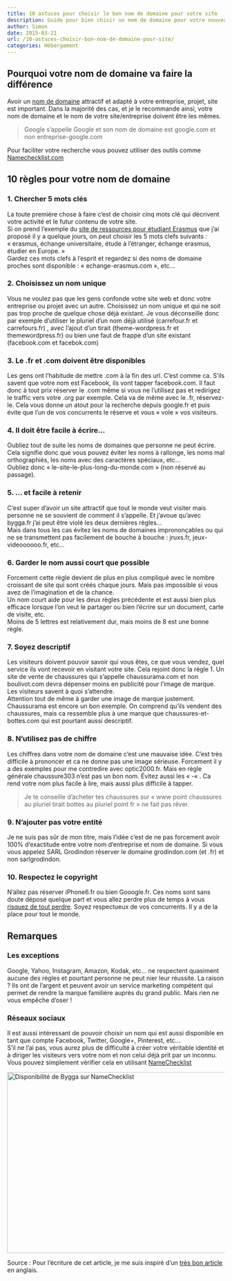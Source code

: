 ```yaml
---
title: 10 astuces pour choisir le bon nom de domaine pour votre site
description: Guide pour bien chisir un nom de domaine pour votre nouveau site web et ne pas se faire avoir
author: Simon
date: 2015-03-21
url: /10-astuces-choisir-bon-nom-de-domaine-pour-site/
categories: Hébergement
---
```

## Pourquoi votre nom de domaine va faire la différence

Avoir un <a href="http://economie.fgov.be/fr/entreprises/propriete_intellectuelle/noms_de_domaine/" target="_blank">nom de domaine</a> attractif et adapté à votre entreprise, projet, site est important. Dans la majorité des cas, et je le recommande ainsi, votre nom de domaine et le nom de votre site/entreprise doivent être les mêmes. 

> Google s&rsquo;appelle Google et son nom de domaine est google.com et non entreprise-google.com

Pour faciliter votre recherche vous pouvez utiliser des outils comme <a href="http://www.namechecklist.com/" target="_blank">Namechecklist.com</a>

## 10 règles pour votre nom de domaine

### 1. Chercher 5 mots clés

La toute première chose à faire c&rsquo;est de choisir cinq mots clé qui décrivent votre activité et le futur contenu de votre site.  
Si on prend l&rsquo;exemple du [site de ressources pour étudiant Erasmus][1] que j&rsquo;ai proposé il y a quelque jours, on peut choisir les 5 mots clefs suivants : &laquo;&nbsp;erasmus, échange universitaire, étude à l&rsquo;étranger, échange erasmus, étudier en Europe.&nbsp;&raquo;  
Gardez ces mots clefs à l&rsquo;esprit et regardez si des noms de domaine proches sont disponible : &laquo;&nbsp;echange-erasmus.com&nbsp;&raquo;, etc&#8230;

### 2. Choisissez un nom unique

Vous ne voulez pas que les gens confonde votre site web et donc votre entreprise ou projet avec un autre. Choisissez un nom unique et qui ne soit pas trop proche de quelque chose déjà existant. Je vous déconseille donc par exemple d&rsquo;utiliser le pluriel d&rsquo;un nom déjà utilisé (carrefour.fr et carrefours.fr) , avec l&rsquo;ajout d&rsquo;un tirait (theme-wordpress.fr et themewordpress.fr) ou bien une faut de frappe d&rsquo;un site existant (facebook.com et facebok.com)

### 3. Le .fr et .com doivent être disponibles

Les gens ont l&rsquo;habitude de mettre .com à la fin des url. C&rsquo;est comme ca. S&rsquo;ils savent que votre nom est Facebook, ils vont tapper facebook.com. Il faut donc à tout prix réserver le .com même si vous ne l&rsquo;utilisez pas et redirigez le traffic vers votre .org par exemple. Cela va de même avec le .fr, réservez-le. Cela vous donne un atout pour la recherche depuis google.fr et puis évite que l&rsquo;un de vos concurrents le réserve et vous &laquo;&nbsp;vole&nbsp;&raquo; vos visiteurs.

### 4. Il doit être facile à écrire&#8230;

Oubliez tout de suite les noms de domaines que personne ne peut écrire. Cela signifie donc que vous pouvez éviter les noms à rallonge, les noms mal orthographiés, les noms avec des caractères spéciaux, etc&#8230;  
Oubliez donc &laquo;&nbsp;le-site-le-plus-long-du-monde.com&nbsp;&raquo; (non réservé au passage). 

### 5. &#8230; et facile à retenir

C&rsquo;est super d&rsquo;avoir un site attractif que tout le monde veut visiter mais personne ne se souvient de comment il s&rsquo;appelle. Et j&rsquo;avoue qu&rsquo;avec bygga.fr j&rsquo;ai peut être violé les deux dernières règles&#8230;  
Mais dans tous les cas évitez les noms de domaines imprononçables ou qui ne se transmettent pas facilement de bouche à bouche : jruxs.fr, jeux-videoooooo.fr, etc&#8230;

### 6. Garder le nom aussi court que possible

Forcement cette règle devient de plus en plus compliqué avec le nombre croissant de site qui sont créés chaque jours. Mais pas impossible si vous avez de l&rsquo;imagination et de la chance.  
Un nom court aide pour les deux règles précédente et est aussi bien plus efficace lorsque l&rsquo;on veut le partager ou bien l&rsquo;écrire sur un document, carte de visite, etc.  
Moins de 5 lettres est relativement dur, mais moins de 8 est une bonne règle.

### 7. Soyez descriptif

Les visiteurs doivent pouvoir savoir qui vous êtes, ce que vous vendez, quel service ils vont recevoir en visitant votre site. Cela rejoint donc la règle 1. Un site de vente de chaussures qui s&rsquo;appelle chaussurama.com et non boulivot.com devra dépenser moins en publicité pour l&rsquo;image de marque. Les visiteurs savent à quoi s&rsquo;attendre.  
Attention tout de même à garder une image de marque justement. Chaussurama est encore un bon exemple. On comprend qu&rsquo;ils vendent des chaussures, mais ca ressemble plus à une marque que chaussures-et-bottes.com qui est pourtant aussi descriptif.

### 8. N&rsquo;utilisez pas de chiffre

Les chiffres dans votre nom de domaine c&rsquo;est une mauvaise idée. C&rsquo;est très difficile à prononcer et ca ne donne pas une image sérieuse. Forcement il y a des exemples pour me contredire avec optic2000.fr. Mais en règle générale chaussure303 n&rsquo;est pas un bon nom. Évitez aussi les &laquo;&nbsp;-&laquo;&nbsp;. Ca rend votre nom plus facile à lire, mais aussi plus difficile à tapper. 

> Je te conseille d&rsquo;acheter tes chaussures sur &laquo;&nbsp;www point chaussures au pluriel tirait bottes au pluriel point fr&nbsp;&raquo; ne fait pas rêver.

### 9. N&rsquo;ajouter pas votre entité

Je ne suis pas sûr de mon titre, mais l&rsquo;idée c&rsquo;est de ne pas forcement avoir 100% d&rsquo;exactitude entre votre nom d&rsquo;entreprise et nom de domaine. Si vous vous appelez SARL Grodindon réserver le domaine grodindon.com (et .fr) et non sarlgrodindon. 

### 10. Respectez le copyright

N&rsquo;allez pas réserver iPhone6.fr ou bien Gooogle.fr. Ces noms sont sans doute déposé quelque part et vous allez perdre plus de temps à vous <a href="http://belgium-iphone.lesoir.be/2012/05/07/apple-souhaite-recuperer-le-nom-de-domaine-iphone5-com/" target="_blank">risquez de tout perdre</a>. Soyez respectueux de vos concurrents. Il y a de la place pour tout le monde.

## Remarques

### Les exceptions</h2> 

Google, Yahoo, Instagram, Amazon, Kodak, etc&#8230; ne respectent quasiment aucune des règles et pourtant personne ne peut nier leur réussite. La raison ? Ils ont de l&rsquo;argent et peuvent avoir un service marketing compétent qui permet de rendre la marque familière auprès du grand public. Mais rien ne vous empêche d&rsquo;oser !

### Réseaux sociaux

Il est aussi intéressant de pouvoir choisir un nom qui est aussi disponible en tant que compte Facebook, Twitter, Google+, Pinterest, etc&#8230;  
S&rsquo;il ne l&rsquo;ai pas, vous aurez plus de difficulté à créer votre véritable identité et à diriger les visiteurs vers votre nom et non celui déjà prit par un inconnu.  
Vous pouvez simplement vérifier cela en utilisant <a href="http://www.namechecklist.com/" title="NameChecklist" target="_blank">NameChecklist</a>  

<img src="http://www.bygga.fr/wp-content/uploads/2013/02/bygga-nomdedomaine.jpg" alt="Disponibilité de Bygga sur NameChecklist" width="600" height="418" class="size-full wp-image-698" />


Source : Pour l&rsquo;écriture de cet article, je me suis inspiré d&rsquo;un <a href="http://www.seomoz.org/blog/how-to-choose-the-right-domain-name" title="Choisir le bon nom de domaine" target="_blank">très bon article</a> en anglais.

[1]: http://www.bygga.fr/idee-de-site-web-ressources-sur-erasmus-pour-etudiants/ "[Idée de site web] Ressources sur Erasmus pour étudiants"